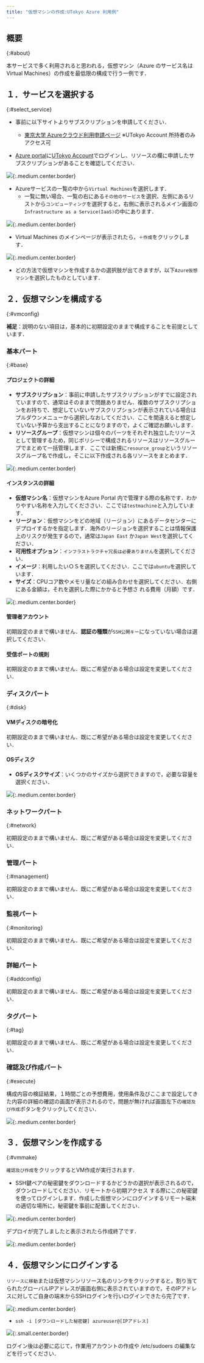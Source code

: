 ```yaml
---
title: "仮想マシンの作成:UTokyo Azure 利用例"
---
```


## 概要
{:#about}

本サービスで多く利用されると思われる，仮想マシン（Azure のサービス名はVirtual Machines）の作成を最低限の構成で行う一例です．

## １．サービスを選択する
{:#select_service}

- 事前に以下サイトよりサブスクリプションを申請してください．
  - [東京大学 Azureクラウド利用申請ページ](https://script.google.com/a/g.ecc.u-tokyo.ac.jp/macros/s/AKfycbyzKZheGNshmHKdFF45a5bhRyprnZ3NWhZ2YeeO3ZgvVPTEmt2ITC_ckW1-bcnoY_o_vw/exec) ※UTokyo Account 所持者のみアクセス可

- [Azure portal](https://potral.azure.com/)に[UTokyo Account](/utokyo_account)でログインし、リソースの欄に申請したサブスクリプションがあることを確認してください．

![](img/01_login.png){:.medium.center.border}

- Azureサービスの一覧の中から`Virtual Machines`を選択します．
    - 一覧に無い場合、一覧の右にある`その他のサービス`を選択、左側にあるリストから`コンピューティング`を選択すると，右側に表示されるメイン画面の`Infrastructure as a Service(IaaS)`の中にあります．

![](img/02_selectvm.png){:.medium.center.border}

- Virtual Machines のメインページが表示されたら，`＋作成`をクリックします．

![](img/03_start.png){:.medium.center.border}

- どの方法で仮想マシンを作成するかの選択肢が出てきますが，以下`Azure仮想マシン`を選択したものとしています．

## ２．仮想マシンを構成する
{:#vmconfig}

**補足**：説明のない項目は，基本的に初期設定のままで構成することを前提としています．

### 基本パート
{:#base}

#### プロジェクトの詳細

- **サブスクリプション**：事前に申請したサブスクリプションがすでに設定されていますので、通常はそのままで問題ありません．複数のサブスクリプションをお持ちで、想定していないサブスクリプションが表示されている場合はプルダウンメニューから選択しなおしてください．ここを間違えると想定していない予算から支出することになりますので，よくご確認お願いします．
- **リソースグループ**：仮想マシンは個々のパーツをそれぞれ独立したリソースとして管理するため，同じポリシーで構成されるリソースはリソースグループでまとめて一括管理します．ここでは新規に`resource_group`というリソースグループ名で作成し，そこに以下作成される各リソースをまとめます．

![](img/04_base1.png){:.medium.center.border}

#### インスタンスの詳細

- **仮想マシン名**：仮想マシンをAzure Portal 内で管理する際の名称です．わかりやすい名称を入力してくだささい．ここでは`testmachine`と入力しています．
- **リージョン**：仮想マシンをどの地域（リージョン）にあるデータセンターにデプロイするかを指定します．海外のリージョンを選択することは情報保護上のリスクが発生するので，通常は`Japan East` か`Japan West`を選択してください．
- **可用性オプション**：`インフラストラクチャ冗長は必要ありません`を選択してください．
- **イメージ**：利用したいＯＳを選択してください．ここでは`ubuntu`を選択しています．
- **サイズ**：CPUコア数やメモリ量などの組み合わせを選択してください．右側にある金額は，それを選択した際にかかると予想さ れる費用（月額）です．

![](img/05_base2.png){:.medium.center.border}

#### 管理者アカウント

初期設定のままで構いません．**認証の種類**が`SSH公開キー`になっていない場合は選択してください．

#### 受信ポートの規則

初期設定のままで構いません．既にご希望がある場合は設定を変更してください．

### ディスクパート
{:#disk}

#### VMディスクの暗号化

初期設定のままで構いません．既にご希望がある場合は設定を変更してください．

#### OSディスク

- **OSディスクサイズ**：いくつかのサイズから選択できますので，必要な容量を選択ください．

![](img/06_osdisk.png){:.medium.center.border}

### ネットワークパート
{:#network}

初期設定のままで構いません．既にご希望がある場合は設定を変更してください．

### 管理パート
{:#management}

初期設定のままで構いません．既にご希望がある場合は設定を変更してください．

### 監視パート
{:#monitoring}

初期設定のままで構いません．既にご希望がある場合は設定を変更してください．

### 詳細パート
{:#addconfig}

初期設定のままで構いません．既にご希望がある場合は設定を変更してください．

### タグパート
{:#tag}

初期設定のままで構いません．既にご希望がある場合は設定を変更してください．

### 確認及び作成パート
{:#execute}

構成内容の検証結果，１時間ごとの予想費用，使用条件及びここまで設定してきた内容の詳細の確認の画面が表示されるので，問題が無ければ画面左下の`確認及び作成`ボタンをクリックしてください．

![](img/07_confirm1.png){:.medium.center.border}

## ３．仮想マシンを作成する
{:#vmmake}

`確認及び作成`をクリックするとVM作成が実行されます．

- SSH鍵ペアの秘密鍵をダウンロードするかどうかの選択が表示されるので，ダウンロードしてください．リモートから初期アクセス する際にこの秘密鍵を使ってログインします．作成した仮想マシンにログインするリモート端末の適切な場所に，秘密鍵を事前に配置してください．

![](img/08_sshkey.png){:.medium.center.border}

デプロイが完了しましたと表示されたら作成終了です．

![](img/09_complete.png){:.medium.center.border}

## ４．仮想マシンにログインする

`リソースに移動`または仮想マシンリソース名のリンクをクリックすると，割り当てられたグローバルIPアドレスが画面右側に表示されていますので，そのIPアドレスに対してご自身の端末からSSHログインを行いログインできたら完了です．

![](img/11_ipaddress.png){:.medium.center.border}

  - `ssh -i [ダウンロードした秘密鍵] azureuser@[IPアドレス]`

![](img/12_sshlogin.png){:.small.center.border}

ログイン後は必要に応じて，作業用アカウントの作成や /etc/sudoers の編集などを行ってください．
